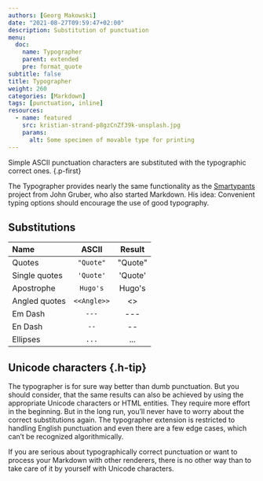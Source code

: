 ```yaml
---
authors: [Georg Makowski]
date: "2021-08-27T09:59:47+02:00"
description: Substitution of punctuation 
menu:
  doc:
    name: Typographer
    parent: extended
    pre: format_quote
subtitle: false
title: Typographer
weight: 260
categories: [Markdown]
tags: [punctuation, inline]
resources:
  - name: featured
    src: kristian-strand-p8gzCnZf39k-unsplash.jpg
    params:
      alt: Some specimen of movable type for printing 
---
```


Simple ASCII punctuation characters are substituted with the typographic correct ones.
{.p-first} <!--more-->

The Typographer provides nearly the same functionality as the [Smartypants](https://daringfireball.net/projects/smartypants/) project from John Gruber, who also started Markdown. His idea: Convenient typing options should encourage the use of good typography.

## Substitutions

| Name          |    ASCII    |  Result   |
| :------------ | :---------: | :-------: |
| Quotes        |  `"Quote"`  |  "Quote"  |
| Single quotes |  `'Quote'`  |  'Quote'  |
| Apostrophe    |  `Hugo's`   |  Hugo's   |
| Angled quotes | `<<Angle>>` | <<Angle>> |
| Em Dash       |    `---`    |    ---    |
| En Dash       |    `--`     |    --     |
| Ellipses      |    `...`    |    ...    |

## Unicode characters {.h-tip}

The typographer is for sure way better than dumb punctuation. But you should consider, that the same results can also be achieved by using the appropriate Unicode characters or HTML entities. They require more effort in the beginning. But in the long run, you’ll never have to worry about the correct substitutions again. The typographer extension is restricted to handling English punctuation and even there are a few edge cases, which can’t be recognized algorithmically.

If you are serious about typographically correct punctuation or want to process your Markdown with other renderers, there is no other way than to take care of it by yourself with Unicode characters.
